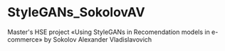 # StyleGANs_SokolovAV
Master's HSE project «Using StyleGANs in Recomendation models in e-commerce» by Sokolov Alexander Vladislavovich
